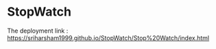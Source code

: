# StopWatch

The deployment link : https://sriharsham1999.github.io/StopWatch/Stop%20Watch/index.html
